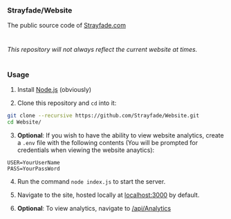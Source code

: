 ### Strayfade/Website
The public source code of [Strayfade.com](https://strayfade.com)

#

*This repository will not always reflect the current website at times.*

#

### Usage

1.  Install [Node.js](https://nodejs.org/en/download/) (obviously)

2.  Clone this repository and `cd` into it:
```Bash
git clone --recursive https://github.com/Strayfade/Website.git
cd Website/
```

3. **Optional**: If you wish to have the ability to view website analytics, create a `.env` file with the following contents (You will be prompted for credentials when viewing the website anaytics):
```
USER=YourUserName
PASS=YourPassWord
```

4. Run the command `node index.js` to start the server.

5. Navigate to the site, hosted locally at [localhost:3000](http://localhost:3000) by default.

6. **Optional**: To view analytics, navigate to [/api/Analytics](http://localhost:3000/api/Analytics)